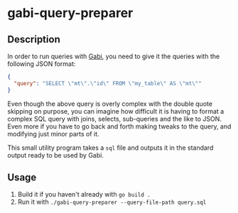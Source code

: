 # gabi-query-preparer
## Description

In order to run queries with [Gabi][gabi-url], you need to give it the queries with the following JSON format:

```json
{
  "query": "SELECT \"mt\".\"id\" FROM \"my_table\" AS \"mt\""
}
```

Even though the above query is overly complex with the double quote skipping on purpose, you can imagine how difficult
it is having to format a complex SQL query with joins, selects, sub-queries and the like to JSON. Even more if you have
to go back and forth making tweaks to the query, and modifying just minor parts of it.

This small utility program takes a `sql` file and outputs it in the standard output ready to be used by Gabi.

## Usage

1. Build it if you haven't already with `go build .`
2. Run it with `./gabi-query-preparer --query-file-path query.sql`

[gabi-url]: https://github.com/app-sre/gabi
